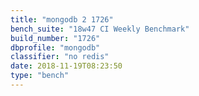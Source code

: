 ```yaml
---
title: "mongodb 2 1726"
bench_suite: "18w47 CI Weekly Benchmark"
build_number: "1726"
dbprofile: "mongodb"
classifier: "no redis"
date: 2018-11-19T08:23:50
type: "bench"
---
```

